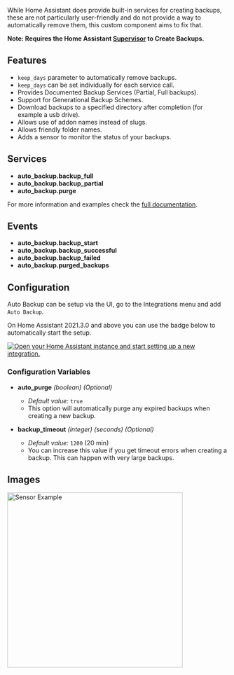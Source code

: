 While Home Assistant does provide built-in services for creating backups, these are not particularly user-friendly and do not provide a way to automatically remove them, this custom component aims to fix that.

**Note: Requires the Home Assistant [Supervisor](https://www.home-assistant.io/installation) to Create Backups.**

## Features
* `keep_days` parameter to automatically remove backups.
* `keep_days` can be set individually for each service call.
* Provides Documented Backup Services (Partial, Full backups).
* Support for Generational Backup Schemes.
* Download backups to a specified directory after completion (for example a usb drive).
* Allows use of addon names instead of slugs.
* Allows friendly folder names.
* Adds a sensor to monitor the status of your backups.

## Services
* **auto_backup.backup_full**
* **auto_backup.backup_partial**
* **auto_backup.purge**

For more information and examples check the [full documentation](https://github.com/jcwillox/hass-auto-backup).

## Events
* **auto_backup.backup_start**
* **auto_backup.backup_successful**
* **auto_backup.backup_failed**
* **auto_backup.purged_backups**

## Configuration

Auto Backup can be setup via the UI, go to the Integrations menu and add `Auto Backup`.

On Home Assistant 2021.3.0 and above you can use the badge below to automatically start the setup.

[![Open your Home Assistant instance and start setting up a new integration.](https://my.home-assistant.io/badges/config_flow_start.svg)](https://my.home-assistant.io/redirect/config_flow_start/?domain=auto_backup)

### Configuration Variables

- **auto_purge** _(boolean) (Optional)_
  - _Default value:_ `true`
  - This option will automatically purge any expired backups when creating a new backup.

- **backup_timeout** _(integer) (seconds) (Optional)_
  - _Default value:_ `1200` (20 min)
  - You can increase this value if you get timeout errors when creating a backup. This can happen with very large backups.
  
## Images

<img alt="Sensor Example" src="https://github.com/jcwillox/hass-auto-backup/blob/main/docs/assets/example-sensor.png?raw=true" width="400px">
